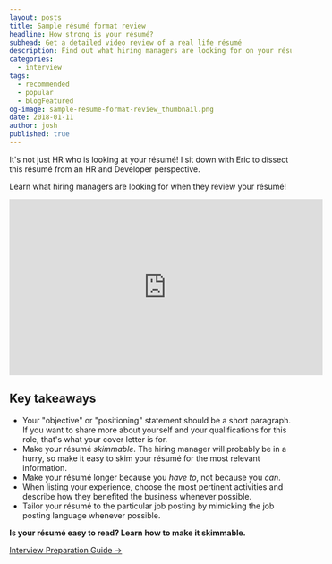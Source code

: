 ```yaml
---
layout: posts
title: Sample résumé format review
headline: How strong is your résumé?
subhead: Get a detailed video review of a real life résumé
description: Find out what hiring managers are looking for on your résumé, plus common mistakes to avoid so your résumé doesn't end up on the bottom of the pile.
categories:
  - interview
tags:
  - recommended
  - popular
  - blogFeatured
og-image: sample-resume-format-review_thumbnail.png
date: 2018-01-11
author: josh
published: true
---
```

It's not just HR who is looking at your résumé! I sit down with Eric to dissect this résumé from an HR and Developer perspective.

Learn what hiring managers are looking for when they review your résumé!
	
<iframe width="560" height="315" src="https://www.youtube.com/embed/9t6Fs-1tEQI" title="Sample resume format review" frameborder="0" allow="accelerometer; autoplay; clipboard-write; encrypted-media; gyroscope; picture-in-picture" allowfullscreen></iframe>

## Key takeaways

- Your "objective" or "positioning" statement should be a short paragraph. If you want to share more about yourself and your qualifications for this role, that's what your cover letter is for.
- Make your résumé _skimmable_. The hiring manager will probably be in a hurry, so make it easy to skim your résumé for the most relevant information.
- Make your résumé longer because you _have to_, not because you _can_.
- When listing your experience, choose the most pertinent activities and describe how they benefited the business whenever possible.
- Tailor your résumé to the particular job posting by mimicking the job posting language whenever possible.

<div class='guide-link'>
<p><strong>Is your résumé easy to read? Learn how to make it skimmable.</strong></p>
<p><a href="/interview-preparation-guide/">Interview Preparation Guide →</a></p>
</div>

<div class="inline-ad hidden"></div>